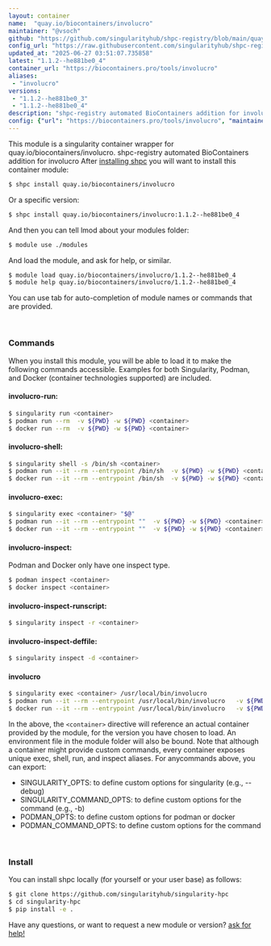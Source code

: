 ```yaml
---
layout: container
name:  "quay.io/biocontainers/involucro"
maintainer: "@vsoch"
github: "https://github.com/singularityhub/shpc-registry/blob/main/quay.io/biocontainers/involucro/container.yaml"
config_url: "https://raw.githubusercontent.com/singularityhub/shpc-registry/main/quay.io/biocontainers/involucro/container.yaml"
updated_at: "2025-06-27 03:51:07.735858"
latest: "1.1.2--he881be0_4"
container_url: "https://biocontainers.pro/tools/involucro"
aliases:
 - "involucro"
versions:
 - "1.1.2--he881be0_3"
 - "1.1.2--he881be0_4"
description: "shpc-registry automated BioContainers addition for involucro"
config: {"url": "https://biocontainers.pro/tools/involucro", "maintainer": "@vsoch", "description": "shpc-registry automated BioContainers addition for involucro", "latest": {"1.1.2--he881be0_4": "sha256:f2406f47b603239a259ee1c27c438062357883638a515ce6f51388588eeb967b"}, "tags": {"1.1.2--he881be0_3": "sha256:f05e70162e3811b9173e4c7536003a4bdb13135e9691675cb071b97d2a579abf", "1.1.2--he881be0_4": "sha256:f2406f47b603239a259ee1c27c438062357883638a515ce6f51388588eeb967b"}, "docker": "quay.io/biocontainers/involucro", "aliases": {"involucro": "/usr/local/bin/involucro"}}
---
```


This module is a singularity container wrapper for quay.io/biocontainers/involucro.
shpc-registry automated BioContainers addition for involucro
After [installing shpc](#install) you will want to install this container module:


```bash
$ shpc install quay.io/biocontainers/involucro
```

Or a specific version:

```bash
$ shpc install quay.io/biocontainers/involucro:1.1.2--he881be0_4
```

And then you can tell lmod about your modules folder:

```bash
$ module use ./modules
```

And load the module, and ask for help, or similar.

```bash
$ module load quay.io/biocontainers/involucro/1.1.2--he881be0_4
$ module help quay.io/biocontainers/involucro/1.1.2--he881be0_4
```

You can use tab for auto-completion of module names or commands that are provided.

<br>

### Commands

When you install this module, you will be able to load it to make the following commands accessible.
Examples for both Singularity, Podman, and Docker (container technologies supported) are included.

#### involucro-run:

```bash
$ singularity run <container>
$ podman run --rm  -v ${PWD} -w ${PWD} <container>
$ docker run --rm  -v ${PWD} -w ${PWD} <container>
```

#### involucro-shell:

```bash
$ singularity shell -s /bin/sh <container>
$ podman run --it --rm --entrypoint /bin/sh  -v ${PWD} -w ${PWD} <container>
$ docker run --it --rm --entrypoint /bin/sh  -v ${PWD} -w ${PWD} <container>
```

#### involucro-exec:

```bash
$ singularity exec <container> "$@"
$ podman run --it --rm --entrypoint ""  -v ${PWD} -w ${PWD} <container> "$@"
$ docker run --it --rm --entrypoint ""  -v ${PWD} -w ${PWD} <container> "$@"
```

#### involucro-inspect:

Podman and Docker only have one inspect type.

```bash
$ podman inspect <container>
$ docker inspect <container>
```

#### involucro-inspect-runscript:

```bash
$ singularity inspect -r <container>
```

#### involucro-inspect-deffile:

```bash
$ singularity inspect -d <container>
```


#### involucro

```bash
$ singularity exec <container> /usr/local/bin/involucro
$ podman run --it --rm --entrypoint /usr/local/bin/involucro   -v ${PWD} -w ${PWD} <container> -c " $@"
$ docker run --it --rm --entrypoint /usr/local/bin/involucro   -v ${PWD} -w ${PWD} <container> -c " $@"
```



In the above, the `<container>` directive will reference an actual container provided
by the module, for the version you have chosen to load. An environment file in the
module folder will also be bound. Note that although a container
might provide custom commands, every container exposes unique exec, shell, run, and
inspect aliases. For anycommands above, you can export:

 - SINGULARITY_OPTS: to define custom options for singularity (e.g., --debug)
 - SINGULARITY_COMMAND_OPTS: to define custom options for the command (e.g., -b)
 - PODMAN_OPTS: to define custom options for podman or docker
 - PODMAN_COMMAND_OPTS: to define custom options for the command

<br>

### Install

You can install shpc locally (for yourself or your user base) as follows:

```bash
$ git clone https://github.com/singularityhub/singularity-hpc
$ cd singularity-hpc
$ pip install -e .
```

Have any questions, or want to request a new module or version? [ask for help!](https://github.com/singularityhub/singularity-hpc/issues)